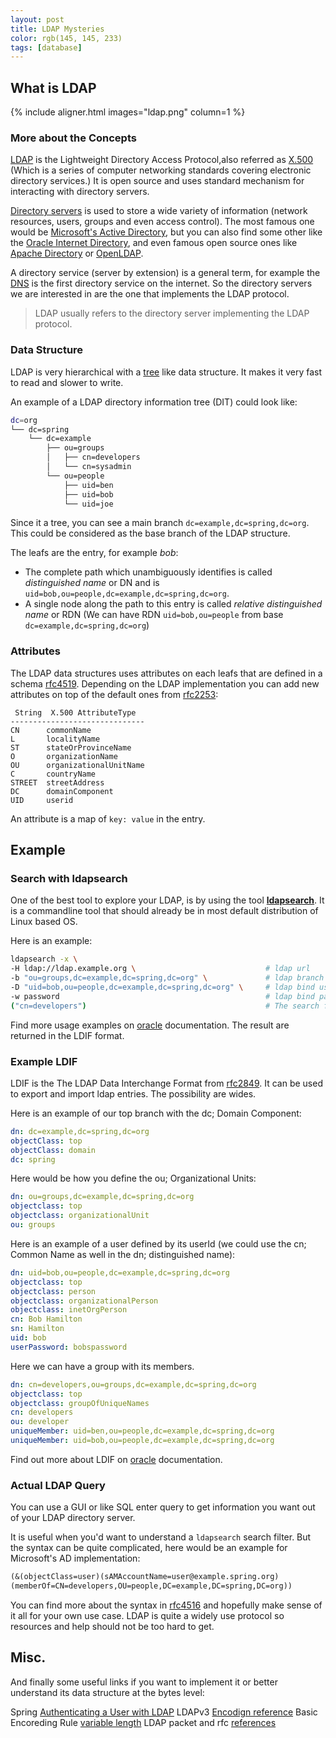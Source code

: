 ```yaml
---
layout: post
title: LDAP Mysteries
color: rgb(145, 145, 233)
tags: [database]
---
```


## What is LDAP

{% include aligner.html images="ldap.png" column=1 %}

### More about the Concepts

[LDAP](https://ldap.com/) is the Lightweight Directory Access Protocol,also referred as [X.500](https://en.wikipedia.org/wiki/X.500) 
(Which is a series of computer networking standards covering electronic directory services.)
It is open source and uses standard mechanism for interacting with directory servers.

[Directory servers](https://en.wikipedia.org/wiki/Directory_service) is used to store a wide variety of information 
(network resources, users, groups and even access control).
The most famous one would be [Microsoft's Active Directory](https://en.wikipedia.org/wiki/Active_Directory), 
but you can also find some other like the [Oracle Internet Directory](https://en.wikipedia.org/wiki/Oracle_Internet_Directory),
and even famous open source ones like [Apache Directory](https://en.wikipedia.org/wiki/Apache_Directory) or [OpenLDAP](https://en.wikipedia.org/wiki/OpenLDAP).

A directory service (server by extension) is a general term, for example the [DNS](https://www.ietf.org/rfc/rfc1034.txt) is the first directory service on the internet.
So the directory servers we are interested in are the one that implements the LDAP protocol.

> LDAP usually refers to the directory server implementing the LDAP protocol. 

### Data Structure

LDAP is very hierarchical with a [tree](https://www.pks.mpg.de/~mueller/docs/suse10.1/suselinux-manual_en/manual/sec.ldap.tree.html) like data structure.
It makes it very fast to read and slower to write.

An example of a LDAP directory information tree (DIT) could look like:

```bash
dc=org
└── dc=spring
    └── dc=example
        ├── ou=groups
        │   ├── cn=developers
        │   └── cn=sysadmin
        └── ou=people
            ├── uid=ben
            ├── uid=bob
            └── uid=joe

```

Since it a tree, you can see a main branch `dc=example,dc=spring,dc=org`. 
This could be considered as the base branch of the LDAP structure.

The leafs are the entry, for example _bob_:
  
  - The complete path which unambiguously identifies is called _distinguished name_ or DN and is `uid=bob,ou=people,dc=example,dc=spring,dc=org`.
  - A single node along the path to this entry is called _relative distinguished name_ or RDN (We can have RDN `uid=bob,ou=people` from base `dc=example,dc=spring,dc=org`)
  

### Attributes

The LDAP data structures uses attributes on each leafs that are defined in a schema [rfc4519](https://tools.ietf.org/html/rfc4519).
Depending on the LDAP implementation you can add new attributes on top of the default ones from [rfc2253](https://tools.ietf.org/html/rfc2253):

     String  X.500 AttributeType
    ------------------------------
    CN      commonName
    L       localityName
    ST      stateOrProvinceName
    O       organizationName
    OU      organizationalUnitName
    C       countryName
    STREET  streetAddress
    DC      domainComponent
    UID     userid

An attribute is a map of `key: value` in the entry.

## Example

### Search with ldapsearch

One of the best tool to explore your LDAP, is by using the tool __[ldapsearch](https://docs.ldap.com/ldap-sdk/docs/tool-usages/ldapsearch.html)__.
It is a commandline tool that should already be in most default distribution of Linux based OS.

Here is an example:

```bash
ldapsearch -x \
-H ldap://ldap.example.org \                             # ldap url
-b "ou=groups,dc=example,dc=spring,dc=org" \             # ldap branch
-D "uid=bob,ou=people,dc=example,dc=spring,dc=org" \     # ldap bind user
-w password                                              # ldap bind password
("cn=developers")                                        # The search filter 
```

Find more usage examples on [oracle](https://docs.oracle.com/cd/E19693-01/819-0997/auto45/index.html) documentation.
The result are returned in the LDIF format.

### Example LDIF

LDIF is the The LDAP Data Interchange Format from [rfc2849](https://tools.ietf.org/html/rfc2849).
It can be used to export and import ldap entries. The possibility are wides.

Here is an example of our top branch with the dc; Domain Component:

```yaml
dn: dc=example,dc=spring,dc=org
objectClass: top
objectClass: domain
dc: spring
```

Here would be how you define the ou; Organizational Units: 

```yaml
dn: ou=groups,dc=example,dc=spring,dc=org
objectclass: top
objectclass: organizationalUnit
ou: groups
```

Here is an example of a user defined by its userId (we could use the cn; Common Name as well in the dn; distinguished name):

```yaml
dn: uid=bob,ou=people,dc=example,dc=spring,dc=org
objectclass: top
objectclass: person
objectclass: organizationalPerson
objectclass: inetOrgPerson
cn: Bob Hamilton
sn: Hamilton
uid: bob
userPassword: bobspassword
```

Here we can have a group with its members.

```yaml
dn: cn=developers,ou=groups,dc=example,dc=spring,dc=org
objectclass: top
objectclass: groupOfUniqueNames
cn: developers
ou: developer
uniqueMember: uid=ben,ou=people,dc=example,dc=spring,dc=org
uniqueMember: uid=bob,ou=people,dc=example,dc=spring,dc=org
```

Find out more about LDIF on [oracle](https://docs.oracle.com/cd/B14099_19/idmanage.1012/b15883/ldif_appendix002.htm) documentation.


### Actual LDAP Query

You can use a GUI or like SQL enter query to get information you want out of your LDAP directory server.

It is useful when you'd want to understand a `ldapsearch` search filter. 
But the syntax can be quite complicated, here would be an example for Microsoft's AD implementation:

```lisp
(&(objectClass=user)(sAMAccountName=user@example.spring.org)
(memberOf=CN=developers,OU=people,DC=example,DC=spring,DC=org))
```

You can find more about the syntax in [rfc4516](https://tools.ietf.org/html/rfc4516) and hopefully make sense of it all for your own use case.
LDAP is quite a widely use protocol so resources and help should not be too hard to get.


## Misc.

And finally some useful links if you want to implement it or better understand its data structure at the bytes level:

Spring [Authenticating a User with LDAP](https://spring.io/guides/gs/authenticating-ldap/)
LDAPv3 [Encodign reference](https://ldap.com/ldapv3-wire-protocol-reference-asn1-ber/)
Basic Encoreding Rule [variable length](http://www.csc.villanova.edu/~cassel/netbook/ber/node4.html#SECTION00011200000000000000)
LDAP packet and rfc [references](www.selfadsi.org/ldap.htm )





